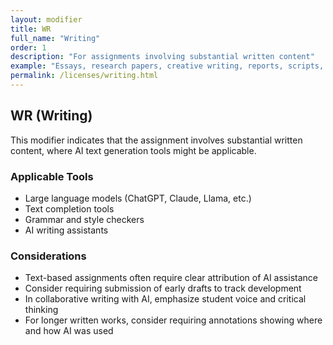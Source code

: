 ```yaml
---
layout: modifier
title: WR
full_name: "Writing"
order: 1
description: "For assignments involving substantial written content"
example: "Essays, research papers, creative writing, reports, scripts, poetry"
permalink: /licenses/writing.html
---
```


## WR (Writing)

This modifier indicates that the assignment involves substantial written content, where AI text generation tools might be applicable.

### Applicable Tools
- Large language models (ChatGPT, Claude, Llama, etc.)
- Text completion tools
- Grammar and style checkers
- AI writing assistants

### Considerations
- Text-based assignments often require clear attribution of AI assistance
- Consider requiring submission of early drafts to track development
- In collaborative writing with AI, emphasize student voice and critical thinking
- For longer written works, consider requiring annotations showing where and how AI was used